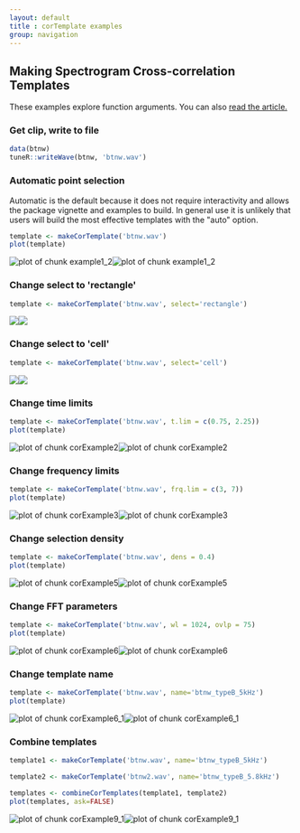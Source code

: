```yaml
---
layout: default
title : corTemplate examples
group: navigation
---  
```


## Making Spectrogram Cross-correlation Templates
These examples explore function arguments. You can also <a href="makingCorTemplates.html" target="_blank">read the article.</a>


### Get clip, write to file

```r
data(btnw)
tuneR::writeWave(btnw, 'btnw.wav')
```

### Automatic point selection 
Automatic is the default because it does not require interactivity and allows the package vignette and examples to build. In general use it is unlikely that users will build the most effective templates with the "auto" option.  



```r
template <- makeCorTemplate('btnw.wav')
plot(template)
```

![plot of chunk example1_2](figure/example1_2-1.png)![plot of chunk example1_2](figure/example1_2-2.png)

### Change select to 'rectangle'

```r
template <- makeCorTemplate('btnw.wav', select='rectangle')
```
![](img/cor_rect.png)![](img/cor_rect_plot.png)


### Change select to 'cell'

```r
template <- makeCorTemplate('btnw.wav', select='cell')
```
![](img/cor_cell.png)![](img/cor_cell_plot.png)



### Change time limits

```r
template <- makeCorTemplate('btnw.wav', t.lim = c(0.75, 2.25))
plot(template)
```

![plot of chunk corExample2](figure/corExample2-1.png)![plot of chunk corExample2](figure/corExample2-2.png)

### Change frequency limits

```r
template <- makeCorTemplate('btnw.wav', frq.lim = c(3, 7))
plot(template)
```

![plot of chunk corExample3](figure/corExample3-1.png)![plot of chunk corExample3](figure/corExample3-2.png)

### Change selection density

```r
template <- makeCorTemplate('btnw.wav', dens = 0.4)
plot(template)
```

![plot of chunk corExample5](figure/corExample5-1.png)![plot of chunk corExample5](figure/corExample5-2.png)

### Change FFT parameters

```r
template <- makeCorTemplate('btnw.wav', wl = 1024, ovlp = 75)
plot(template)
```

![plot of chunk corExample6](figure/corExample6-1.png)![plot of chunk corExample6](figure/corExample6-2.png)

### Change template name

```r
template <- makeCorTemplate('btnw.wav', name='btnw_typeB_5kHz')
plot(template)
```

![plot of chunk corExample6_1](figure/corExample6_1-1.png)![plot of chunk corExample6_1](figure/corExample6_1-2.png)

### Combine templates

```r
template1 <- makeCorTemplate('btnw.wav', name='btnw_typeB_5kHz')
```

```r
template2 <- makeCorTemplate('btnw2.wav', name='btnw_typeB_5.8kHz')
```

```r
templates <- combineCorTemplates(template1, template2)
plot(templates, ask=FALSE)
```

![plot of chunk corExample9_1](figure/corExample9_1-1.png)![plot of chunk corExample9_1](figure/corExample9_1-2.png)


